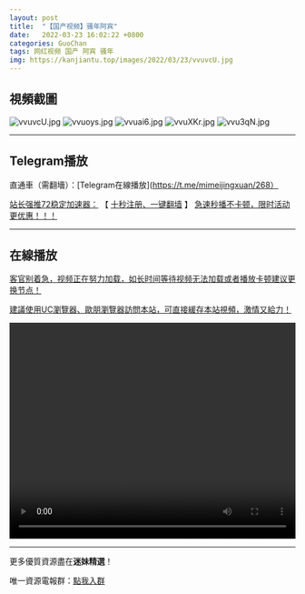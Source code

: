 ```yaml
---
layout: post
title:  "【国产视频】骚年阿宾"
date:   2022-03-23 16:02:22 +0800
categories: GuoChan
tags: 网红视频 国产 阿宾 骚年
img: https://kanjiantu.top/images/2022/03/23/vvuvcU.jpg
---
```



## 視頻截圖

![vvuvcU.jpg](https://kanjiantu.top/images/2022/03/23/vvuvcU.jpg)
![vvuoys.jpg](https://kanjiantu.top/images/2022/03/23/vvuoys.jpg)
![vvuai6.jpg](https://kanjiantu.top/images/2022/03/23/vvuai6.jpg)
![vvuXKr.jpg](https://kanjiantu.top/images/2022/03/23/vvuXKr.jpg)
![vvu3qN.jpg](https://kanjiantu.top/images/2022/03/23/vvu3qN.jpg)

* * *
## Telegram播放

直通車（需翻墻）：[Telegram在線播放](https://t.me/mimeijingxuan/268）


<u>站长强推72稳定加速器：</u> 【 [十秒注册、一键翻墙](https://www.mimei.blog/skip/vpn.html) 】
<u>  急速秒播不卡顿，限时活动更优惠！！！</u>
* * *
## 在線播放
<u>客官别着急，视频正在努力加载，如长时间等待视频无法加载或者播放卡顿建议更换节点！</u>

<u>建議使用UC瀏覽器、歐朋瀏覽器訪問本站，可直接緩存本站視頻，激情又給力！</u>
<center><video src="https://cdn.publer.io/uploads/videos/6247eb81db279736bfa8152b/8d8054a8dae2de96a9aa83d5854ddbab.mp4" width="100%" height="380px" controls="controls"></video></center>


* * *
更多優質資源盡在**迷妹精選**！

唯一資源電報群：[點我入群](https://t.me/mimeijingxuan)


